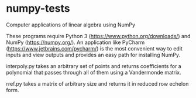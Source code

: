 # numpy-tests
Computer applications of linear algebra using NumPy

These programs require Python 3 (https://www.python.org/downloads/) and NumPy (https://numpy.org/). 
An application like PyCharm (https://www.jetbrains.com/pycharm/) is the most convenient way to edit inputs and view outputs and provides an easy path for installing NumPy.

interpoly.py takes an arbitrary set of points and returns coefficients for a polynomial that passes through all of them using a Vandermonde matrix.

rref.py takes a matrix of arbitrary size and returns it in reduced row echelon form.
